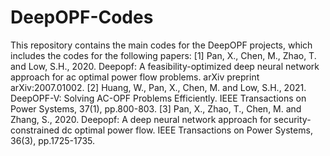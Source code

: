 # DeepOPF-Codes
This repository contains the main codes for the DeepOPF projects, which includes the codes for the following papers:
[1] Pan, X., Chen, M., Zhao, T. and Low, S.H., 2020. Deepopf: A feasibility-optimized deep neural network approach for ac optimal power flow problems. arXiv preprint arXiv:2007.01002.
[2] Huang, W., Pan, X., Chen, M. and Low, S.H., 2021. DeepOPF-V: Solving AC-OPF Problems Efficiently. IEEE Transactions on Power Systems, 37(1), pp.800-803.
[3] Pan, X., Zhao, T., Chen, M. and Zhang, S., 2020. Deepopf: A deep neural network approach for security-constrained dc optimal power flow. IEEE Transactions on Power Systems, 36(3), pp.1725-1735.

